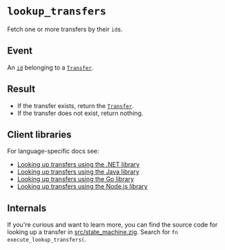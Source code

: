 # `lookup_transfers`

Fetch one or more transfers by their `id`s.

## Event

An [`id`](../transfers.md#id) belonging to a [`Transfer`](../transfers.md).

## Result

- If the transfer exists, return the [`Transfer`](../transfers.md).
- If the transfer does not exist, return nothing.

## Client libraries

For language-specific docs see:

* [Looking up transfers using the .NET library](/src/clients/dotnet/README.md#transfer-lookup)
* [Looking up transfers using the Java library](/src/clients/java/README.md#transfer-lookup)
* [Looking up transfers using the Go library](/src/clients/go/README.md#transfer-lookup)
* [Looking up transfers using the Node.js library](/src/clients/node/README.md#transfer-lookup)

## Internals

If you're curious and want to learn more, you can find the source code
for looking up a transfer in
[src/state_machine.zig](https://github.com/tigerbeetle/tigerbeetle/blob/main/src/state_machine.zig). Search
for `fn execute_lookup_transfers(`.
